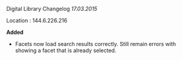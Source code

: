 Digital Library Changelog
*17.03.2015*


Location : 144.6.226.216


**Added**

* Facets now load search results correctly.  Still remain errors with showing a facet that is already selected.


